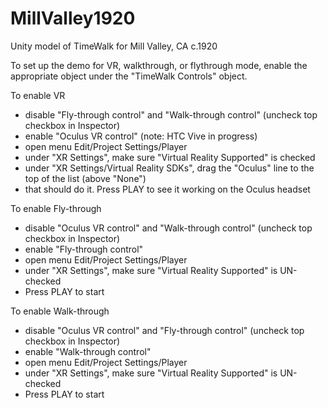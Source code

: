 # MillValley1920
Unity model of TimeWalk for Mill Valley, CA c.1920

To set up the demo for VR, walkthrough, or flythrough mode, enable the appropriate object under the "TimeWalk Controls" object.

To enable VR
- disable "Fly-through control" and "Walk-through control" (uncheck top checkbox in Inspector)
- enable "Oculus VR control" (note: HTC Vive in progress)
- open menu Edit/Project Settings/Player
- under "XR Settings", make sure "Virtual Reality Supported" is checked
- under "XR Settings/Virtual Reality SDKs", drag the "Oculus" line to the top of the list (above "None")
- that should do it.  Press PLAY to see it working on the Oculus headset

To enable Fly-through
- disable "Oculus VR control" and "Walk-through control" (uncheck top checkbox in Inspector)
- enable "Fly-through control"
- open menu Edit/Project Settings/Player
- under "XR Settings", make sure "Virtual Reality Supported" is UN-checked
- Press PLAY to start

To enable Walk-through
- disable "Oculus VR control" and "Fly-through control" (uncheck top checkbox in Inspector)
- enable "Walk-through control"
- open menu Edit/Project Settings/Player
- under "XR Settings", make sure "Virtual Reality Supported" is UN-checked
- Press PLAY to start
